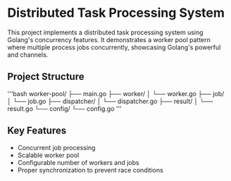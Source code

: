 # Distributed Task Processing System

This project implements a distributed task processing system using Golang's concurrency features. It demonstrates a worker pool pattern where multiple process jobs concurrently, showcasing Golang's powerful and channels.

## Project Structure

'''bash
worker-pool/
├── main.go
├── worker/
│ └── worker.go
├── job/
│ └── job.go
├── dispatcher/
│ └── dispatcher.go
├── result/
│ └── result.go
└── config/
└── config.go
'''

## Key Features

- Concurrent job processing
- Scalable worker pool
- Configurable number of workers and jobs
- Proper synchronization to prevent race conditions
